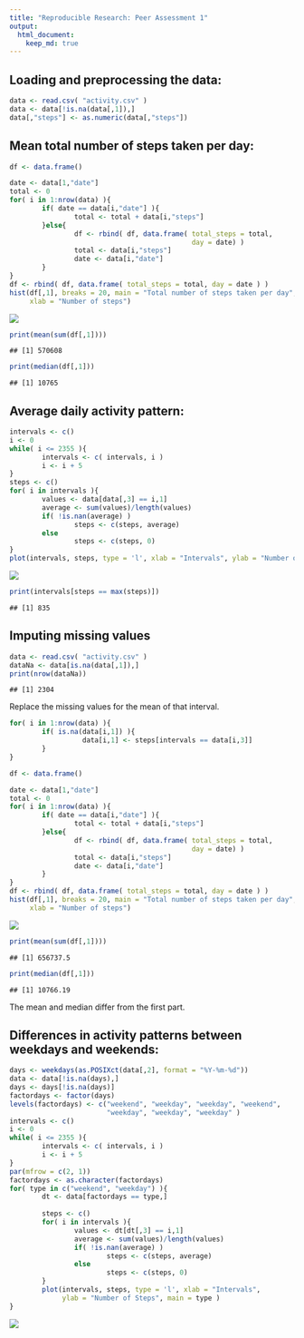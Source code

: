 ```yaml
---
title: "Reproducible Research: Peer Assessment 1"
output: 
  html_document:
    keep_md: true
---
```



## Loading and preprocessing the data:

```r
data <- read.csv( "activity.csv" )
data <- data[!is.na(data[,1]),]
data[,"steps"] <- as.numeric(data[,"steps"])
```



## Mean total number of steps taken per day:

```r
df <- data.frame()

date <- data[1,"date"]
total <- 0
for( i in 1:nrow(data) ){
        if( date == data[i,"date"] ){
                total <- total + data[i,"steps"]
        }else{
                df <- rbind( df, data.frame( total_steps = total, 
                                             day = date) )
                total <- data[i,"steps"]
                date <- data[i,"date"]
        }
}
df <- rbind( df, data.frame( total_steps = total, day = date ) )
hist(df[,1], breaks = 20, main = "Total number of steps taken per day", 
     xlab = "Number of steps")
```

![](PA1_template_files/figure-html/unnamed-chunk-2-1.png)<!-- -->

```r
print(mean(sum(df[,1])))
```

```
## [1] 570608
```

```r
print(median(df[,1]))
```

```
## [1] 10765
```



## Average daily activity pattern:

```r
intervals <- c()
i <- 0
while( i <= 2355 ){
        intervals <- c( intervals, i )
        i <- i + 5
}
steps <- c()
for( i in intervals ){
        values <- data[data[,3] == i,1]
        average <- sum(values)/length(values)
        if( !is.nan(average) )
                steps <- c(steps, average)
        else
                steps <- c(steps, 0)
}
plot(intervals, steps, type = 'l', xlab = "Intervals", ylab = "Number of Steps" )
```

![](PA1_template_files/figure-html/unnamed-chunk-3-1.png)<!-- -->

```r
print(intervals[steps == max(steps)])
```

```
## [1] 835
```

## Imputing missing values

```r
data <- read.csv( "activity.csv" )
dataNa <- data[is.na(data[,1]),]
print(nrow(dataNa))
```

```
## [1] 2304
```

Replace the missing values for the mean of that interval.

```r
for( i in 1:nrow(data) ){
        if( is.na(data[i,1]) ){
                  data[i,1] <- steps[intervals == data[i,3]]
        }
}
```


```r
df <- data.frame()

date <- data[1,"date"]
total <- 0
for( i in 1:nrow(data) ){
        if( date == data[i,"date"] ){
                total <- total + data[i,"steps"]
        }else{
                df <- rbind( df, data.frame( total_steps = total, 
                                             day = date) )
                total <- data[i,"steps"]
                date <- data[i,"date"]
        }
}
df <- rbind( df, data.frame( total_steps = total, day = date ) )
hist(df[,1], breaks = 20, main = "Total number of steps taken per day", 
     xlab = "Number of steps")
```

![](PA1_template_files/figure-html/unnamed-chunk-6-1.png)<!-- -->

```r
print(mean(sum(df[,1])))
```

```
## [1] 656737.5
```

```r
print(median(df[,1]))
```

```
## [1] 10766.19
```
The mean and median differ from the first part.


## Differences in activity patterns between weekdays and weekends:

```r
days <- weekdays(as.POSIXct(data[,2], format = "%Y-%m-%d"))
data <- data[!is.na(days),]
days <- days[!is.na(days)]
factordays <- factor(days)
levels(factordays) <- c("weekend", "weekday", "weekday", "weekend",
                        "weekday", "weekday", "weekday" )
intervals <- c()
i <- 0
while( i <= 2355 ){
        intervals <- c( intervals, i )
        i <- i + 5
}
par(mfrow = c(2, 1))
factordays <- as.character(factordays)
for( type in c("weekend", "weekday") ){
        dt <- data[factordays == type,]
        
        steps <- c()
        for( i in intervals ){
                values <- dt[dt[,3] == i,1]
                average <- sum(values)/length(values)
                if( !is.nan(average) )
                        steps <- c(steps, average)
                else
                        steps <- c(steps, 0)
        }
        plot(intervals, steps, type = 'l', xlab = "Intervals",
             ylab = "Number of Steps", main = type )
}
```

![](PA1_template_files/figure-html/unnamed-chunk-7-1.png)<!-- -->




















